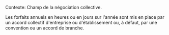 Contexte: Champ de la négociation collective.

Les forfaits annuels en heures ou en jours sur l'année sont mis en place par un accord collectif d'entreprise ou d'établissement ou, à défaut, par une convention ou un accord de branche.